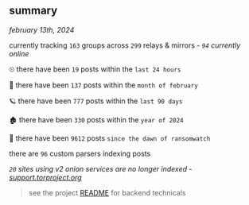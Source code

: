
## summary
_february 13th, 2024_

currently tracking `163` groups across `299` relays & mirrors - _`94` currently online_

⏲ there have been `19` posts within the `last 24 hours`

🦈 there have been `137` posts within the `month of february`

🪐 there have been `777` posts within the `last 90 days`

🏚 there have been `330` posts within the `year of 2024`

🦕 there have been `9612` posts `since the dawn of ransomwatch`

there are `96` custom parsers indexing posts

_`20` sites using v2 onion services are no longer indexed - [support.torproject.org](https://support.torproject.org/onionservices/v2-deprecation/)_

> see the project [README](https://github.com/joshhighet/ransomwatch#ransomwatch--) for backend technicals
